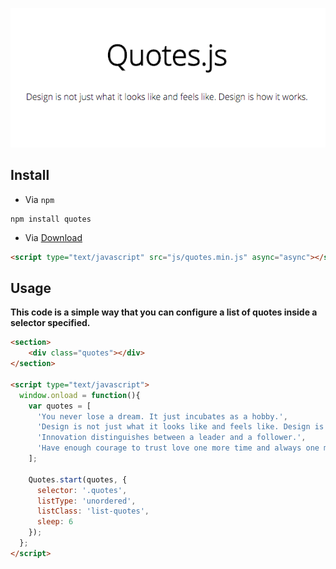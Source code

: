 <p align="center">
  <a href="http://cauealves.github.io/quotes.js" target="_blank">
    <img src="./doc/quotes.gif">
  </a>
</p>

## Install 

* Via `npm`
```shell
npm install quotes
```

* Via [Download](./dist/quotes.min.js?raw=true)
```html
<script type="text/javascript" src="js/quotes.min.js" async="async"></script>
```

## Usage

**This code is a simple way that you can configure a list of quotes inside a selector specified.**

```html
<section>
    <div class="quotes"></div>
</section>

<script type="text/javascript">
  window.onload = function(){
    var quotes = [
      'You never lose a dream. It just incubates as a hobby.',
      'Design is not just what it looks like and feels like. Design is how it works.',
      'Innovation distinguishes between a leader and a follower.',
      'Have enough courage to trust love one more time and always one more time.'
    ];
    
    Quotes.start(quotes, {
      selector: '.quotes',
      listType: 'unordered',
      listClass: 'list-quotes',
      sleep: 6
    });
  };
</script>
```
